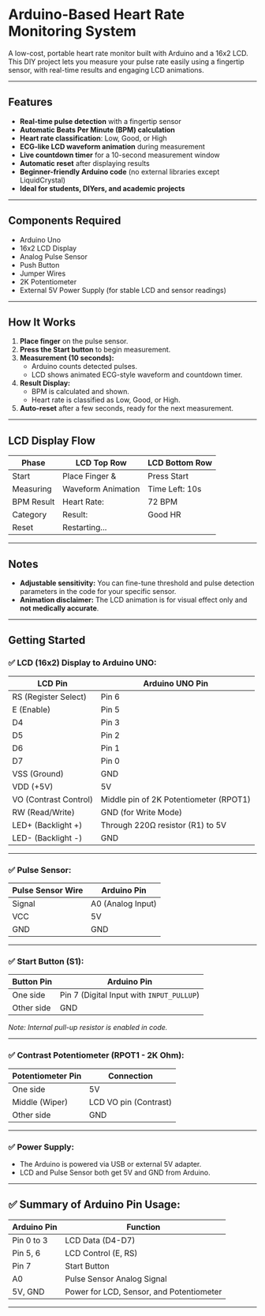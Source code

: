 # Arduino-Based Heart Rate Monitoring System

A low-cost, portable heart rate monitor built with Arduino and a 16x2 LCD. This DIY project lets you measure your pulse rate easily using a fingertip sensor, with real-time results and engaging LCD animations.

---

## Features

- **Real-time pulse detection** with a fingertip sensor
- **Automatic Beats Per Minute (BPM) calculation**
- **Heart rate classification**: Low, Good, or High
- **ECG-like LCD waveform animation** during measurement
- **Live countdown timer** for a 10-second measurement window
- **Automatic reset** after displaying results
- **Beginner-friendly Arduino code** (no external libraries except LiquidCrystal)
- **Ideal for students, DIYers, and academic projects**

---

## Components Required

- Arduino Uno
- 16x2 LCD Display
- Analog Pulse Sensor
- Push Button
- Jumper Wires
- 2K Potentiometer
- External 5V Power Supply (for stable LCD and sensor readings)

---

## How It Works

1. **Place finger** on the pulse sensor.
2. **Press the Start button** to begin measurement.
3. **Measurement (10 seconds):**
   - Arduino counts detected pulses.
   - LCD shows animated ECG-style waveform and countdown timer.
4. **Result Display:**
   - BPM is calculated and shown.
   - Heart rate is classified as Low, Good, or High.
5. **Auto-reset** after a few seconds, ready for the next measurement.

---

## LCD Display Flow

| Phase         | LCD Top Row           | LCD Bottom Row   |
| ------------- | --------------------- | ---------------- |
| Start         | Place Finger &        | Press Start      |
| Measuring     | Waveform Animation    | Time Left: 10s   |
| BPM Result    | Heart Rate:           | 72 BPM           |
| Category      | Result:               | Good HR          |
| Reset         | Restarting...         |                  |

---

## Notes

- **Adjustable sensitivity:** You can fine-tune threshold and pulse detection parameters in the code for your specific sensor.
- **Animation disclaimer:** The LCD animation is for visual effect only and **not medically accurate**.

---

## Getting Started


### ✅ **LCD (16x2) Display to Arduino UNO:**

| LCD Pin               | Arduino UNO Pin                        |
| --------------------- | -------------------------------------- |
| RS (Register Select)  | Pin 6                                  |
| E (Enable)            | Pin 5                                  |
| D4                    | Pin 3                                  |
| D5                    | Pin 2                                  |
| D6                    | Pin 1                                  |
| D7                    | Pin 0                                  |
| VSS (Ground)          | GND                                    |
| VDD (+5V)             | 5V                                     |
| VO (Contrast Control) | Middle pin of 2K Potentiometer (RPOT1) |
| RW (Read/Write)       | GND (for Write Mode)                   |
| LED+ (Backlight +)    | Through 220Ω resistor (R1) to 5V       |
| LED- (Backlight -)    | GND                                    |

---

### ✅ **Pulse Sensor:**

| Pulse Sensor Wire | Arduino Pin       |
| ----------------- | ----------------- |
| Signal            | A0 (Analog Input) |
| VCC               | 5V                |
| GND               | GND               |

---

### ✅ **Start Button (S1):**

| Button Pin | Arduino Pin                               |
| ---------- | ----------------------------------------- |
| One side   | Pin 7 (Digital Input with `INPUT_PULLUP`) |
| Other side | GND                                       |

*Note: Internal pull-up resistor is enabled in code.*

---

### ✅ **Contrast Potentiometer (RPOT1 - 2K Ohm):**

| Potentiometer Pin | Connection            |
| ----------------- | --------------------- |
| One side          | 5V                    |
| Middle (Wiper)    | LCD VO pin (Contrast) |
| Other side        | GND                   |

---

### ✅ **Power Supply:**

* The Arduino is powered via USB or external 5V adapter.
* LCD and Pulse Sensor both get 5V and GND from Arduino.

---

## ✅ Summary of Arduino Pin Usage:

| Arduino Pin | Function                                 |
| ----------- | ---------------------------------------- |
| Pin 0 to 3  | LCD Data (D4-D7)                         |
| Pin 5, 6    | LCD Control (E, RS)                      |
| Pin 7       | Start Button                             |
| A0          | Pulse Sensor Analog Signal               |
| 5V, GND     | Power for LCD, Sensor, and Potentiometer |

---
